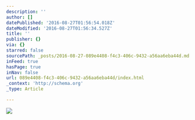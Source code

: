 ```yaml
---
description: ''
author: []
datePublished: '2016-08-27T01:56:54.018Z'
dateModified: '2016-08-27T01:56:34.527Z'
title: ''
publisher: {}
via: {}
starred: false
sourcePath: _posts/2016-08-27-089e4408-f4c3-406c-9432-a56aa6eba44d.md
inFeed: true
hasPage: true
inNav: false
url: 089e4408-f4c3-406c-9432-a56aa6eba44d/index.html
_context: 'http://schema.org'
_type: Article

---
```

![](https://the-grid-user-content.s3-us-west-2.amazonaws.com/18121be0-7176-4ce7-a5d9-572d38dd6aaa.jpg)